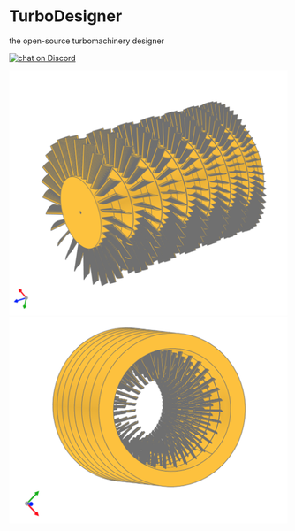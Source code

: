 # TurboDesigner
the open-source turbomachinery designer 
<p>
    <a href="https://discord.gg/H7qRauGkQ6">
        <img src="https://img.shields.io/discord/913193916885524552?logo=discord"
            alt="chat on Discord"></a>
</p>

![assets/shaft.png](assets/shaft.png)
![assets/casing.png](assets/casing.png)